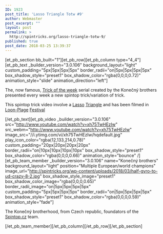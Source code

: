 ```yaml
---
ID: 1923
post_title: 'Lasso Triangle Totw #9'
author: Webmaster
post_excerpt: ""
layout: post
permalink: >
  http://spintricks.org/lasso-triangle-totw-9/
published: true
post_date: 2018-03-25 13:39:37
---
```

[et_pb_section bb_built="1"][et_pb_row][et_pb_column type="4_4"][et_pb_text _builder_version="3.0.106" background_layout="light" custom_padding="5px|5px|5px|5px" border_radii="on|5px|5px|5px|5px" box_shadow_style="preset1" box_shadow_color="rgba(0,0,0,0.72)" animation_style="slide" animation_direction="left"]

The, now famous, <a href="/tag/totw">Trick of the week</a> serial created by the Konečný brothers presented every week a new spintop trick/variation of trick.

This spintop trick video involve a <a href="/tag/lasso">Lasso</a> <a href="/tag/triangle">Triangle</a> and has been filmed in <a href="/tag/loon-plage">Loon-Plage</a> <a href="/category/watching/festivals">Festival</a>

[/et_pb_text][et_pb_video _builder_version="3.0.106" src="http://www.youtube.com/watch?v=xh75TwHEzIw" src_webm="http://www.youtube.com/watch?v=xh75TwHEzIw" image_src="//i.ytimg.com/vi/xh75TwHEzIw/hqdefault.jpg" play_icon_color="rgba(12,133,214,0.78)" custom_padding="20px|20px|20px|20px" border_radii="on|10px|10px|10px|10px" box_shadow_style="preset1" box_shadow_color="rgba(0,0,0,0.66)" animation_style="bounce" /][et_pb_team_member _builder_version="3.0.106" name="Konečný brothers" background_layout="light" position="Multiple European/world champions" image_url="http://spintricks.org/wp-content/uploads/2018/03/half-gyro-to-ud-crazy-8-2.jpg" box_shadow_style_image="preset1" box_shadow_color_image="rgba(0,0,0,0.65)" border_radii_image="on|5px|5px|5px|5px" custom_padding="5px|5px|5px|5px" border_radii="on|5px|5px|5px|5px" box_shadow_style="preset1" box_shadow_color="rgba(0,0,0,0.59)" animation_style="fade"]

The Konečný brotherhood, from Czech republic, foundators of the <a href="http://spintop.cz">Spintop.cz</a> team.

[/et_pb_team_member][/et_pb_column][/et_pb_row][/et_pb_section]